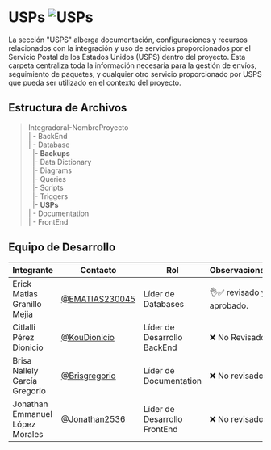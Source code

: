 # USPs  ![USPs](https://img.shields.io/badge/PHP-777BB4?style=for-the-badge&logo=php&logoColor=white)


La sección "USPS" alberga documentación, configuraciones y recursos relacionados con la integración y uso de servicios proporcionados por el Servicio Postal de los Estados Unidos (USPS) dentro del proyecto. Esta carpeta centraliza toda la información necesaria para la gestión de envíos, seguimiento de paquetes, y cualquier otro servicio proporcionado por USPS que pueda ser utilizado en el contexto del proyecto.



## Estructura de Archivos

>IntegradoraI-NombreProyecto<br>
>| - BackEnd <br>
>| - Database<br>
>&nbsp;&nbsp;|- **Backups**<br>
>&nbsp;&nbsp;|- Data Dictionary<br>
>&nbsp;&nbsp;|- Diagrams<br>
>&nbsp;&nbsp;|- Queries<br>
>&nbsp;&nbsp;|- Scripts<br>
>&nbsp;&nbsp;|- Triggers<br>
>&nbsp;&nbsp;|- **USPs**<br>
>| - Documentation<br>
>| - FrontEnd

## Equipo de Desarrollo

|Integrante|Contacto|Rol|Observaciones|
|------------|--------|---|---|
|Erick Matias Granillo Mejia|[@EMATIAS230045](https://github.com/EMATIAS230045)|Líder de Databases|👌✅ revisado y aprobado.|
|Citlalli Pérez Dionicio|[@KouDionicio](https://github.com/KouDionicio)|Líder de Desarrollo BackEnd|❌ No Revisado.|
|Brisa Nallely García Gregorio|[@Brisgregorio](https://github.com/Brisgregorio)|Líder de Documentation|❌ No revisado |
|Jonathan Emmanuel López Morales|[@Jonathan2536](https://github.com/Jonathan2536)|Líder de Desarrollo FrontEnd|❌ No revisado|
